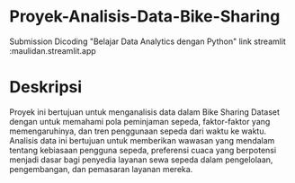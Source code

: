 # Proyek-Analisis-Data-Bike-Sharing
Submission Dicoding "Belajar Data Analytics dengan Python"
link streamlit :maulidan.streamlit.app

# Deskripsi
Proyek ini bertujuan untuk menganalisis data dalam Bike Sharing Dataset dengan untuk memahami pola peminjaman sepeda, faktor-faktor yang memengaruhinya, dan tren penggunaan sepeda dari waktu ke waktu. Analisis data ini bertujuan untuk memberikan wawasan yang mendalam tentang kebiasaan pengguna sepeda, preferensi cuaca yang berpotensi menjadi dasar bagi penyedia layanan sewa sepeda dalam pengelolaan, pengembangan, dan pemasaran layanan mereka.

